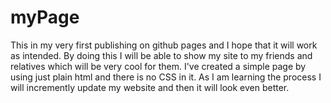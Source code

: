 # myPage
This in my very first publishing on github pages and I hope that it will work as intended. By doing this I will be able to show my site to my friends and relatives which will be very cool for them. I've created a simple page by using just plain html and there is no CSS in it. As I am learning the process I will incremently update my website and then it will look even better.
